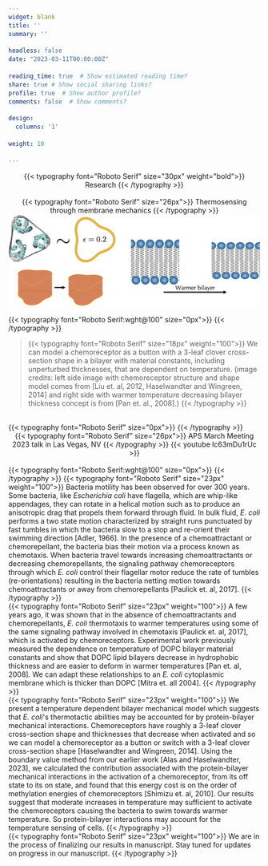 ```yaml
---
widget: blank
title: ''
summary: ''

headless: false
date: "2023-03-11T00:00:00Z"

reading_time: true  # Show estimated reading time?
share: true # Show social sharing links?
profile: true  # Show author profile?
comments: false  # Show comments?

design:
  columns: '1'

weight: 10

---
```

<center>
{{< typography font="Roboto Serif" size="30px" weight="bold">}}
  Research
{{< /typography >}}
</center>
<br>
<center>
{{< typography font="Roboto Serif" size="26px">}}
  Thermosensing through membrane mechanics
{{< /typography >}}
</center>
<img src="thermosensing_cover.png">

{{< typography font="Roboto Serif:wght@100" size="0px">}}
{{< /typography >}}
> {{< typography font="Roboto Serif" size="18px" weight="100">}}
    We can model a chemoreceptor as a button with a 3-leaf clover cross-section shape in a bilayer with material constants, including unperturbed thicknesses, that are dependent on temperature. (image credits: left side image with chemoreceptor structure and shape model comes from [Liu et. al, 2012, Haselwandter and Wingreen, 2014] and right side with warmer temperature decreasing bilayer thickness concept is from [Pan et. al., 2008].)
  {{< /typography >}}

<br>
{{< typography font="Roboto Serif" size="0px">}}
{{< /typography >}}
<center>
{{< typography font="Roboto Serif" size="26px">}}
  APS March Meeting 2023 talk in Las Vegas, NV
{{< /typography >}}
{{< youtube lc63mDu1rUc >}}
</center>
<br>
{{< typography font="Roboto Serif:wght@100" size="0px">}}
{{< /typography >}}
{{< typography font="Roboto Serif" size="23px" weight="100">}}
  Bacteria motility has been observed for over 300 years. Some bacteria, like <i>Escherichia coli</i> have flagella, which are whip-like appendages, they can rotate in a helical motion such as to produce an anisotropic drag that propels them forward through fluid. In bulk fluid, <i>E. coli</i> performs a two state motion characterized by straight runs punctuated by fast tumbles in which the bacteria slow to a stop and re-orient their swimming direction [Adler, 1966]. In the presence of a chemoattractant or chemorepellant, the bacteria bias their motion via a process known as chemotaxis. When bacteria travel towards increasing chemoattractants or decreasing chemorepellants, the signaling pathway chemoreceptors through which <i>E. coli</i> control their flagellar motor reduce the rate of tumbles (re-orientations) resulting in the bacteria netting motion towards chemoattractants or away from chemorepellants [Paulick et. al, 2017].
{{< /typography >}}
<br>
{{< typography font="Roboto Serif" size="23px" weight="100">}}
  A few years ago, it was shown that in the absence of chemoattractants and chemorepellants, <i>E. coli</i> thermotaxis to warmer temperatures using some of the same signaling pathway involved in chemotaxis [Paulick et. al, 2017], which is activated by chemoreceptors. Experimental work previously measured the dependence on temperature of DOPC bilayer material constants and show that DOPC lipid bilayers decrease in hydrophobic thickness and are easier to deform in warmer temperatures [Pan et. al, 2008]. We can adapt these relationships to an <i>E. coli</i> cytoplasmic membrane which is thicker than DOPC [Mitra et. all 2004].
{{< /typography >}}
<br>
{{< typography font="Roboto Serif" size="23px" weight="100">}}
We present a temperature dependent bilayer mechanical model which suggests that <i>E. coli</i>'s thermotactic abilities may be accounted for by protein-bilayer mechanical interactions. Chemoreceptors have roughly a 3-leaf clover cross-section shape and thicknesses that decrease when activated and so we can model a chemoreceptor as a button or switch with a 3-leaf clover cross-section shape [Haselwandter and Wingreen, 2014]. Using the boundary value method from our earlier work [Alas and Haselwandter, 2023], we calculated the contribution associated with the protein-bilayer mechanical interactions in the activation of a chemoreceptor, from its off state to its on state, and found that this energy cost is on the order of methylation energies of chemoreceptors [Shimizu et. al, 2010]. Our results suggest that moderate increases in temperature may sufficient to activate the chemoreceptors causing the bacteria to swim towards warmer temperature. So protein-bilayer interactions may account for the temperature sensing of cells. 
{{< /typography >}}
<br>
{{< typography font="Roboto Serif" size="23px" weight="100">}}
We are in the process of finalizing our results in manuscript. Stay tuned for updates on progress in our manuscript.
{{< /typography >}}